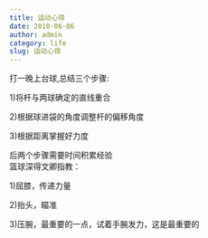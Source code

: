 ```yaml
---
title: 运动心得
date: 2010-06-06
author: admin
category: life
slug: 运动心得
---
```


打一晚上台球,总结三个步骤:

1)将杆与两球确定的直线重合

2)根据球进袋的角度调整杆的偏移角度

3)根据距离掌握好力度

后两个步骤需要时间积累经验  
篮球深得文卿指教：

1)屈膝，传递力量

2)抬头，瞄准

3)压腕，最重要的一点，试着手腕发力，这是最重要的
